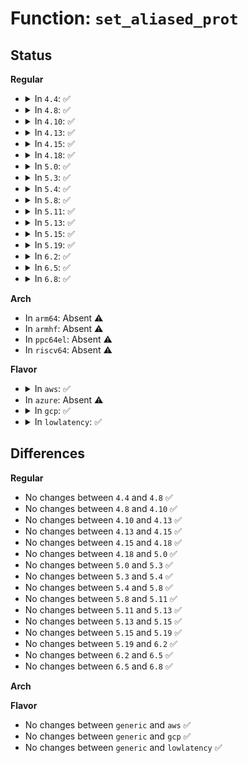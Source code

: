 # Function: <code>set_aliased_prot</code>

## Status
<b>Regular</b>
<ul>
<li>
<details>
<summary>In <code>4.4</code>: ✅</summary>

```c
void set_aliased_prot(void *v, pgprot_t prot);
```

**Collision:** Unique Static

**Inline:** No

**Transformation:** False

**Instances:**

```
In arch/x86/xen/enlighten.c (ffffffff8101cbd0)
Location: arch/x86/xen/enlighten.c:485
Inline: False
Direct callers:
  - arch/x86/xen/enlighten.c:xen_free_ldt
  - arch/x86/xen/enlighten.c:xen_alloc_ldt
```
**Symbols:**

```
ffffffff8101cbd0-ffffffff8101ccb1: set_aliased_prot (STB_LOCAL)
```
</details>
</li>
<li>
<details>
<summary>In <code>4.8</code>: ✅</summary>

```c
void set_aliased_prot(void *v, pgprot_t prot);
```

**Collision:** Unique Static

**Inline:** No

**Transformation:** False

**Instances:**

```
In arch/x86/xen/enlighten.c (ffffffff8101bd90)
Location: arch/x86/xen/enlighten.c:491
Inline: False
Direct callers:
  - arch/x86/xen/enlighten.c:xen_free_ldt
  - arch/x86/xen/enlighten.c:xen_alloc_ldt
```
**Symbols:**

```
ffffffff8101bd90-ffffffff8101be40: set_aliased_prot (STB_LOCAL)
```
</details>
</li>
<li>
<details>
<summary>In <code>4.10</code>: ✅</summary>

```c
void set_aliased_prot(void *v, pgprot_t prot);
```

**Collision:** Unique Static

**Inline:** No

**Transformation:** False

**Instances:**

```
In arch/x86/xen/enlighten.c (ffffffff8101c5a0)
Location: arch/x86/xen/enlighten.c:493
Inline: False
Direct callers:
  - arch/x86/xen/enlighten.c:xen_free_ldt
  - arch/x86/xen/enlighten.c:xen_alloc_ldt
```
**Symbols:**

```
ffffffff8101c5a0-ffffffff8101c650: set_aliased_prot (STB_LOCAL)
```
</details>
</li>
<li>
<details>
<summary>In <code>4.13</code>: ✅</summary>

```c
void set_aliased_prot(void *v, pgprot_t prot);
```

**Collision:** Unique Static

**Inline:** No

**Transformation:** False

**Instances:**

```
In arch/x86/xen/enlighten_pv.c (ffffffff8101f500)
Location: arch/x86/xen/enlighten_pv.c:308
Inline: False
Direct callers:
  - arch/x86/xen/enlighten_pv.c:xen_free_ldt
  - arch/x86/xen/enlighten_pv.c:xen_alloc_ldt
```
**Symbols:**

```
ffffffff8101f500-ffffffff8101f5b0: set_aliased_prot (STB_LOCAL)
```
</details>
</li>
<li>
<details>
<summary>In <code>4.15</code>: ✅</summary>

```c
void set_aliased_prot(void *v, pgprot_t prot);
```

**Collision:** Unique Static

**Inline:** No

**Transformation:** False

**Instances:**

```
In arch/x86/xen/enlighten_pv.c (ffffffff81020040)
Location: arch/x86/xen/enlighten_pv.c:318
Inline: False
Direct callers:
  - arch/x86/xen/enlighten_pv.c:xen_free_ldt
  - arch/x86/xen/enlighten_pv.c:xen_alloc_ldt
```
**Symbols:**

```
ffffffff81020040-ffffffff810200fd: set_aliased_prot (STB_LOCAL)
```
</details>
</li>
<li>
<details>
<summary>In <code>4.18</code>: ✅</summary>

```c
void set_aliased_prot(void *v, pgprot_t prot);
```

**Collision:** Unique Static

**Inline:** No

**Transformation:** False

**Instances:**

```
In arch/x86/xen/enlighten_pv.c (ffffffff81020b10)
Location: arch/x86/xen/enlighten_pv.c:318
Inline: False
Direct callers:
  - arch/x86/xen/enlighten_pv.c:xen_free_ldt
  - arch/x86/xen/enlighten_pv.c:xen_alloc_ldt
```
**Symbols:**

```
ffffffff81020b10-ffffffff81020bfa: set_aliased_prot (STB_LOCAL)
```
</details>
</li>
<li>
<details>
<summary>In <code>5.0</code>: ✅</summary>

```c
void set_aliased_prot(void *v, pgprot_t prot);
```

**Collision:** Unique Static

**Inline:** No

**Transformation:** False

**Instances:**

```
In arch/x86/xen/enlighten_pv.c (ffffffff81020410)
Location: arch/x86/xen/enlighten_pv.c:340
Inline: False
Direct callers:
  - arch/x86/xen/enlighten_pv.c:xen_free_ldt
  - arch/x86/xen/enlighten_pv.c:xen_alloc_ldt
```
**Symbols:**

```
ffffffff81020410-ffffffff810204fa: set_aliased_prot (STB_LOCAL)
```
</details>
</li>
<li>
<details>
<summary>In <code>5.3</code>: ✅</summary>

```c
void set_aliased_prot(void *v, pgprot_t prot);
```

**Collision:** Unique Static

**Inline:** No

**Transformation:** False

**Instances:**

```
In arch/x86/xen/enlighten_pv.c (ffffffff81021f50)
Location: arch/x86/xen/enlighten_pv.c:340
Inline: False
Direct callers:
  - arch/x86/xen/enlighten_pv.c:xen_free_ldt
  - arch/x86/xen/enlighten_pv.c:xen_alloc_ldt
```
**Symbols:**

```
ffffffff81021f50-ffffffff81022038: set_aliased_prot (STB_LOCAL)
```
</details>
</li>
<li>
<details>
<summary>In <code>5.4</code>: ✅</summary>

```c
void set_aliased_prot(void *v, pgprot_t prot);
```

**Collision:** Unique Static

**Inline:** No

**Transformation:** False

**Instances:**

```
In arch/x86/xen/enlighten_pv.c (ffffffff81022890)
Location: arch/x86/xen/enlighten_pv.c:348
Inline: False
Direct callers:
  - arch/x86/xen/enlighten_pv.c:xen_free_ldt
  - arch/x86/xen/enlighten_pv.c:xen_alloc_ldt
```
**Symbols:**

```
ffffffff81022890-ffffffff81022978: set_aliased_prot (STB_LOCAL)
```
</details>
</li>
<li>
<details>
<summary>In <code>5.8</code>: ✅</summary>

```c
void set_aliased_prot(void *v, pgprot_t prot);
```

**Collision:** Unique Static

**Inline:** No

**Transformation:** False

**Instances:**

```
In arch/x86/xen/enlighten_pv.c (ffffffff81024d10)
Location: arch/x86/xen/enlighten_pv.c:350
Inline: False
Direct callers:
  - arch/x86/xen/enlighten_pv.c:xen_free_ldt
  - arch/x86/xen/enlighten_pv.c:xen_alloc_ldt
```
**Symbols:**

```
ffffffff81024d10-ffffffff81024df8: set_aliased_prot (STB_LOCAL)
```
</details>
</li>
<li>
<details>
<summary>In <code>5.11</code>: ✅</summary>

```c
void set_aliased_prot(void *v, pgprot_t prot);
```

**Collision:** Unique Static

**Inline:** No

**Transformation:** False

**Instances:**

```
In arch/x86/xen/enlighten_pv.c (ffffffff81025480)
Location: arch/x86/xen/enlighten_pv.c:342
Inline: False
Direct callers:
  - arch/x86/xen/enlighten_pv.c:xen_free_ldt
  - arch/x86/xen/enlighten_pv.c:xen_alloc_ldt
```
**Symbols:**

```
ffffffff81025480-ffffffff81025568: set_aliased_prot (STB_LOCAL)
```
</details>
</li>
<li>
<details>
<summary>In <code>5.13</code>: ✅</summary>

```c
void set_aliased_prot(void *v, pgprot_t prot);
```

**Collision:** Unique Static

**Inline:** No

**Transformation:** False

**Instances:**

```
In arch/x86/xen/enlighten_pv.c (ffffffff81027940)
Location: arch/x86/xen/enlighten_pv.c:342
Inline: False
Direct callers:
  - arch/x86/xen/enlighten_pv.c:xen_free_ldt
  - arch/x86/xen/enlighten_pv.c:xen_alloc_ldt
```
**Symbols:**

```
ffffffff81027940-ffffffff81027a26: set_aliased_prot (STB_LOCAL)
```
</details>
</li>
<li>
<details>
<summary>In <code>5.15</code>: ✅</summary>

```c
void set_aliased_prot(void *v, pgprot_t prot);
```

**Collision:** Unique Static

**Inline:** No

**Transformation:** False

**Instances:**

```
In arch/x86/xen/enlighten_pv.c (ffffffff8102bfc0)
Location: arch/x86/xen/enlighten_pv.c:313
Inline: False
Direct callers:
  - arch/x86/xen/enlighten_pv.c:xen_free_ldt
  - arch/x86/xen/enlighten_pv.c:xen_alloc_ldt
```
**Symbols:**

```
ffffffff8102bfc0-ffffffff8102c0a6: set_aliased_prot (STB_LOCAL)
```
</details>
</li>
<li>
<details>
<summary>In <code>5.19</code>: ✅</summary>

```c
void set_aliased_prot(void *v, pgprot_t prot);
```

**Collision:** Unique Static

**Inline:** No

**Transformation:** False

**Instances:**

```
In arch/x86/xen/enlighten_pv.c (ffffffff81030bf0)
Location: arch/x86/xen/enlighten_pv.c:316
Inline: False
Direct callers:
  - arch/x86/xen/enlighten_pv.c:xen_free_ldt
  - arch/x86/xen/enlighten_pv.c:xen_alloc_ldt
```
**Symbols:**

```
ffffffff81030bf0-ffffffff81030d0b: set_aliased_prot (STB_LOCAL)
```
</details>
</li>
<li>
<details>
<summary>In <code>6.2</code>: ✅</summary>

```c
void set_aliased_prot(void *v, pgprot_t prot);
```

**Collision:** Unique Static

**Inline:** No

**Transformation:** False

**Instances:**

```
In arch/x86/xen/enlighten_pv.c (ffffffff81037740)
Location: arch/x86/xen/enlighten_pv.c:327
Inline: False
Direct callers:
  - arch/x86/xen/enlighten_pv.c:xen_free_ldt
  - arch/x86/xen/enlighten_pv.c:xen_alloc_ldt
```
**Symbols:**

```
ffffffff81037740-ffffffff8103785d: set_aliased_prot (STB_LOCAL)
```
</details>
</li>
<li>
<details>
<summary>In <code>6.5</code>: ✅</summary>

```c
void set_aliased_prot(void *v, pgprot_t prot);
```

**Collision:** Unique Static

**Inline:** No

**Transformation:** False

**Instances:**

```
In arch/x86/xen/enlighten_pv.c (ffffffff81037680)
Location: arch/x86/xen/enlighten_pv.c:382
Inline: False
Direct callers:
  - arch/x86/xen/enlighten_pv.c:xen_free_ldt
  - arch/x86/xen/enlighten_pv.c:xen_alloc_ldt
```
**Symbols:**

```
ffffffff81037680-ffffffff8103779f: set_aliased_prot (STB_LOCAL)
```
</details>
</li>
<li>
<details>
<summary>In <code>6.8</code>: ✅</summary>

```c
void set_aliased_prot(void *v, pgprot_t prot);
```

**Collision:** Unique Static

**Inline:** No

**Transformation:** False

**Instances:**

```
In arch/x86/xen/enlighten_pv.c (ffffffff8103d9d0)
Location: arch/x86/xen/enlighten_pv.c:408
Inline: False
Direct callers:
  - arch/x86/xen/enlighten_pv.c:xen_free_ldt
  - arch/x86/xen/enlighten_pv.c:xen_alloc_ldt
```
**Symbols:**

```
ffffffff8103d9d0-ffffffff8103daef: set_aliased_prot (STB_LOCAL)
```
</details>
</li>
</ul>
<b>Arch</b>
<ul>
<li>
In <code>arm64</code>: Absent ⚠️
</li>
<li>
In <code>armhf</code>: Absent ⚠️
</li>
<li>
In <code>ppc64el</code>: Absent ⚠️
</li>
<li>
In <code>riscv64</code>: Absent ⚠️
</li>
</ul>
<b>Flavor</b>
<ul>
<li>
<details>
<summary>In <code>aws</code>: ✅</summary>

```c
void set_aliased_prot(void *v, pgprot_t prot);
```

**Collision:** Unique Static

**Inline:** No

**Transformation:** False

**Instances:**

```
In arch/x86/xen/enlighten_pv.c (ffffffff810229f0)
Location: arch/x86/xen/enlighten_pv.c:348
Inline: False
Direct callers:
  - arch/x86/xen/enlighten_pv.c:xen_free_ldt
  - arch/x86/xen/enlighten_pv.c:xen_alloc_ldt
```
**Symbols:**

```
ffffffff810229f0-ffffffff81022ad8: set_aliased_prot (STB_LOCAL)
```
</details>
</li>
<li>
In <code>azure</code>: Absent ⚠️
</li>
<li>
<details>
<summary>In <code>gcp</code>: ✅</summary>

```c
void set_aliased_prot(void *v, pgprot_t prot);
```

**Collision:** Unique Static

**Inline:** No

**Transformation:** False

**Instances:**

```
In arch/x86/xen/enlighten_pv.c (ffffffff81022850)
Location: arch/x86/xen/enlighten_pv.c:348
Inline: False
Direct callers:
  - arch/x86/xen/enlighten_pv.c:xen_free_ldt
  - arch/x86/xen/enlighten_pv.c:xen_alloc_ldt
```
**Symbols:**

```
ffffffff81022850-ffffffff81022938: set_aliased_prot (STB_LOCAL)
```
</details>
</li>
<li>
<details>
<summary>In <code>lowlatency</code>: ✅</summary>

```c
void set_aliased_prot(void *v, pgprot_t prot);
```

**Collision:** Unique Static

**Inline:** No

**Transformation:** False

**Instances:**

```
In arch/x86/xen/enlighten_pv.c (ffffffff81022bc0)
Location: arch/x86/xen/enlighten_pv.c:348
Inline: False
Direct callers:
  - arch/x86/xen/enlighten_pv.c:xen_free_ldt
  - arch/x86/xen/enlighten_pv.c:xen_alloc_ldt
```
**Symbols:**

```
ffffffff81022bc0-ffffffff81022cc6: set_aliased_prot (STB_LOCAL)
```
</details>
</li>
</ul>

## Differences
<b>Regular</b>
<ul>
<li>
No changes between <code>4.4</code> and <code>4.8</code> ✅
</li>
<li>
No changes between <code>4.8</code> and <code>4.10</code> ✅
</li>
<li>
No changes between <code>4.10</code> and <code>4.13</code> ✅
</li>
<li>
No changes between <code>4.13</code> and <code>4.15</code> ✅
</li>
<li>
No changes between <code>4.15</code> and <code>4.18</code> ✅
</li>
<li>
No changes between <code>4.18</code> and <code>5.0</code> ✅
</li>
<li>
No changes between <code>5.0</code> and <code>5.3</code> ✅
</li>
<li>
No changes between <code>5.3</code> and <code>5.4</code> ✅
</li>
<li>
No changes between <code>5.4</code> and <code>5.8</code> ✅
</li>
<li>
No changes between <code>5.8</code> and <code>5.11</code> ✅
</li>
<li>
No changes between <code>5.11</code> and <code>5.13</code> ✅
</li>
<li>
No changes between <code>5.13</code> and <code>5.15</code> ✅
</li>
<li>
No changes between <code>5.15</code> and <code>5.19</code> ✅
</li>
<li>
No changes between <code>5.19</code> and <code>6.2</code> ✅
</li>
<li>
No changes between <code>6.2</code> and <code>6.5</code> ✅
</li>
<li>
No changes between <code>6.5</code> and <code>6.8</code> ✅
</li>
</ul>
<b>Arch</b>
<ul>
</ul>
<b>Flavor</b>
<ul>
<li>
No changes between <code>generic</code> and <code>aws</code> ✅
</li>
<li>
No changes between <code>generic</code> and <code>gcp</code> ✅
</li>
<li>
No changes between <code>generic</code> and <code>lowlatency</code> ✅
</li>
</ul>
